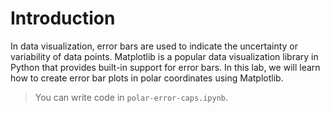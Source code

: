 # Introduction

In data visualization, error bars are used to indicate the uncertainty or variability of data points. Matplotlib is a popular data visualization library in Python that provides built-in support for error bars. In this lab, we will learn how to create error bar plots in polar coordinates using Matplotlib.

> You can write code in `polar-error-caps.ipynb`.
